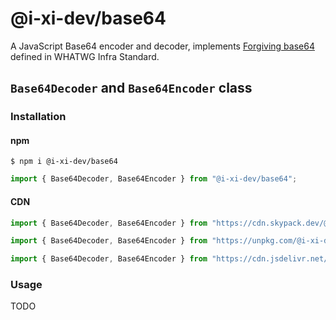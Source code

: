 # @i-xi-dev/base64

A JavaScript Base64 encoder and decoder, implements [Forgiving base64](https://infra.spec.whatwg.org/#forgiving-base64) defined in WHATWG Infra Standard.


## `Base64Decoder` and `Base64Encoder` class


### Installation

#### npm

```console
$ npm i @i-xi-dev/base64
```

```javascript
import { Base64Decoder, Base64Encoder } from "@i-xi-dev/base64";
```

#### CDN

```javascript
import { Base64Decoder, Base64Encoder } from "https://cdn.skypack.dev/@i-xi-dev/base64";
```

```javascript
import { Base64Decoder, Base64Encoder } from "https://unpkg.com/@i-xi-dev/base64/dist/index.js";
```

```javascript
import { Base64Decoder, Base64Encoder } from "https://cdn.jsdelivr.net/npm/@i-xi-dev/base64/dist/index.js";
```


### Usage

TODO
